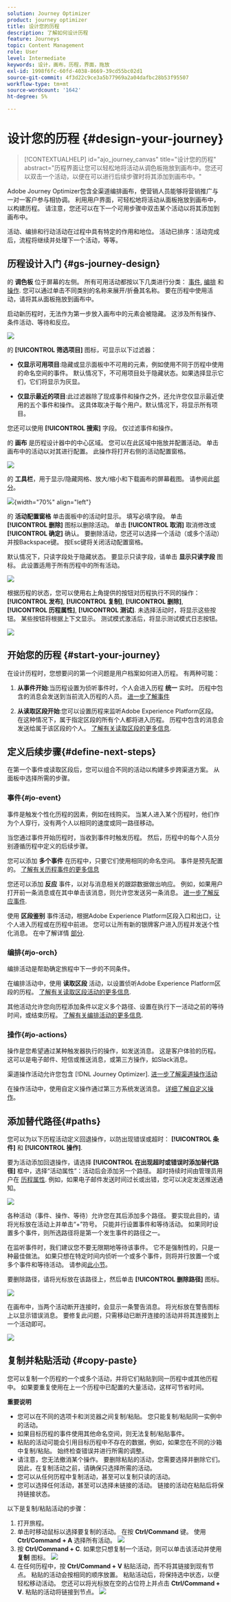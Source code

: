 ```yaml
---
solution: Journey Optimizer
product: journey optimizer
title: 设计您的历程
description: 了解如何设计历程
feature: Journeys
topic: Content Management
role: User
level: Intermediate
keywords: 设计，画布，历程，界面，拖放
exl-id: 1998f6fc-60fd-4038-8669-39cd55bc02d1
source-git-commit: 4f3d22c9ce3a5b77969a2a04dafbc28b53f95507
workflow-type: tm+mt
source-wordcount: '1642'
ht-degree: 5%

---
```


# 设计您的历程 {#design-your-journey}

>[!CONTEXTUALHELP]
>id="ajo_journey_canvas"
>title="设计您的历程"
>abstract="历程界面让您可以轻松地将活动从调色板拖放到画布中。您还可以双击一个活动，以便在可以进行后续步骤时将其添加到画布中。"

Adobe Journey Optimizer包含全渠道编排画布，使营销人员能够将营销推广与一对一客户参与相协调。 利用用户界面，可轻松地将活动从面板拖放到画布中，以构建历程。 请注意，您还可以在下一个可用步骤中双击某个活动以将其添加到画布中。

活动、编排和行动活动在过程中具有特定的作用和地位。 活动已排序：活动完成后，流程将继续并处理下一个活动，等等。

## 历程设计入门 {#gs-journey-design}

的 **调色板** 位于屏幕的左侧。 所有可用活动都按以下几类进行分类： [事件](#jo-event), [编排](#jo-orch) 和 [操作](#jo-actions). 您可以通过单击不同类别的名称来展开/折叠其名称。 要在历程中使用活动，请将其从面板拖放到画布中。

启动新历程时，无法作为第一步放入画布中的元素会被隐藏。 这涉及所有操作、条件活动、等待和反应。

![](assets/journey38.png)

的 **[!UICONTROL 筛选项目]** 图标，可显示以下过滤器：

* **仅显示可用项目**:隐藏或显示面板中不可用的元素，例如使用不同于历程中使用的命名空间的事件。 默认情况下，不可用项目处于隐藏状态。如果选择显示它们，它们将显示为灰显。

* **仅显示最近的项目**:此过滤器除了现成事件和操作之外，还允许您仅显示最近使用的五个事件和操作。 这具体取决于每个用户。默认情况下，将显示所有项目。

您还可以使用 **[!UICONTROL 搜索]** 字段。 仅过滤事件和操作。

的 **画布** 是历程设计器中的中心区域。 您可以在此区域中拖放并配置活动。 单击画布中的活动以对其进行配置。 此操作将打开右侧的活动配置窗格。

![](assets/journey39.png)

的 **工具栏**，用于显示/隐藏网格、放大/缩小和下载画布的屏幕截图。 请参阅此[部分](../building-journeys/journey-gs.md#timeout_and_error)。

<!--and show/hide timeout and error paths-->

![](assets/toolbar.png){width="70%" align="left"}

的 **活动配置窗格** 单击面板中的活动时显示。 填写必填字段。 单击 **[!UICONTROL 删除]** 图标以删除活动。 单击 **[!UICONTROL 取消]** 取消修改或 **[!UICONTROL 确定]** 确认。 要删除活动，您还可以选择一个活动（或多个活动）并按Backspace键。 按Esc键将关闭活动配置窗格。

默认情况下，只读字段处于隐藏状态。 要显示只读字段，请单击 **显示只读字段** 图标。 此设置适用于所有历程中的所有活动。

![](assets/journey59bis.png)

根据历程的状态，您可以使用右上角提供的按钮对历程执行不同的操作： **[!UICONTROL 发布]**, **[!UICONTROL 复制]**, **[!UICONTROL 删除]**, **[!UICONTROL 历程属性]**, **[!UICONTROL 测试]**. 未选择活动时，将显示这些按钮。 某些按钮将根据上下文显示。 测试模式激活后，将显示测试模式日志按钮。

![](assets/journey41.png)

## 开始您的历程 {#start-your-journey}

在设计历程时，您想要问的第一个问题是用户档案如何进入历程。 有两种可能：

1. **从事件开始**:当历程设置为侦听事件时，个人会进入历程 **统一** 实时。 历程中包含的消息会发送到当前流入历程的人员。 [进一步了解事件](../event/about-events.md)

1. **从读取区段开始**:您可以设置历程来监听Adobe Experience Platform区段。 在这种情况下，属于指定区段的所有个人都将进入历程。 历程中包含的消息会发送给属于该区段的个人。 [了解有关读取区段的更多信息](read-segment.md).

## 定义后续步骤{#define-next-steps}

在第一个事件或读取区段后，您可以组合不同的活动以构建多步跨渠道方案。 从面板中选择所需的步骤。

### 事件{#jo-event}

事件是触发个性化历程的因素，例如在线购买。 当某人进入某个历程时，他们作为个人穿行，没有两个人以相同的速度或同一路径移动。

当您通过事件开始历程时，当收到事件时触发历程。 然后，历程中的每个人员分别遵循历程中定义的后续步骤。

您可以添加 **多个事件** 在历程中，只要它们使用相同的命名空间。 事件是预先配置的。 [了解有关历程事件的更多信息](about-journey-activities.md#event-activities)

您还可以添加 **反应** 事件，以对与消息相关的跟踪数据做出响应。 例如，如果用户打开前一条消息或在其中单击该消息，则允许您发送另一条消息。 [进一步了解反应事件](reaction-events.md).

使用 **区段鉴别** 事件活动，根据Adobe Experience Platform区段入口和出口，让个人进入历程或在历程中前进。 您可以让所有新的银牌客户进入历程并发送个性化消息。 在中了解详情 [部分](segment-qualification-events.md).

### 编排{#jo-orch}

编排活动是帮助确定旅程中下一步的不同条件。

在编排活动中，使用 **读取区段** 活动，以设置侦听Adobe Experience Platform区段的历程。 [了解有关读取区段活动的更多信息](read-segment.md).

其他活动允许您向历程添加条件以定义多个路径、设置在执行下一活动之前的等待时间，或结束历程。 [了解有关编排活动的更多信息](about-journey-activities.md#orchestration-activities).

### 操作{#jo-actions}

操作是您希望通过某种触发器执行的操作，如发送消息。 这是客户体验的历程。 这可以是电子邮件、短信或推送消息，或第三方操作，如Slack消息。

渠道操作活动允许您包含 [!DNL Journey Optimizer]. [进一步了解渠道操作活动](journeys-message.md)

在操作活动中，使用自定义操作通过第三方系统发送消息。 [详细了解自定义操作](about-journey-activities.md#action-activities)。

## 添加替代路径{#paths}

您可以为以下历程活动定义回退操作，以防出现错误或超时： **[!UICONTROL 条件]** 和 **[!UICONTROL 操作]**.

要为活动添加回退操作，请选择 **[!UICONTROL 在出现超时或错误时添加替代路径]** 框中，选择“活动属性”：活动后会添加另一个路径。 超时持续时间由管理员用户在 [历程属性](../building-journeys/journey-gs.md#change-properties). 例如，如果电子邮件发送时间过长或出错，您可以决定发送推送通知。

![](assets/journey42.png)

各种活动（事件、操作、等待）允许您在其后添加多个路径。 要实现此目的，请将光标放在活动上并单击“+”符号。 只能并行设置事件和等待活动。 如果同时设置多个事件，则所选路径将是第一个发生事件的路径之一。

在监听事件时，我们建议您不要无限期地等待该事件。 它不是强制性的，只是一种最佳做法。 如果只想在特定时间内侦听一个或多个事件，则将并行放置一个或多个事件和等待活动。 请参阅[此小节](../building-journeys/general-events.md#events-specific-time)。

要删除路径，请将光标放在该路径上，然后单击 **[!UICONTROL 删除路径]** 图标。

![](assets/journey42ter.png)

在画布中，当两个活动断开连接时，会显示一条警告消息。 将光标放在警告图标上以显示错误消息。 要修复此问题，只需移动已断开连接的活动并将其连接到上一个活动即可。

![](assets/canvas-disconnected.png)

## 复制并粘贴活动 {#copy-paste}

您可以复制一个历程的一个或多个活动，并将它们粘贴到同一历程中或其他历程中。 如果要重复使用在上一个历程中已配置的大量活动，这样可节省时间。

**重要说明**

* 您可以在不同的选项卡和浏览器之间复制/粘贴。 您只能复制/粘贴同一实例中的活动。
* 如果目标历程的事件使用其他命名空间，则无法复制/粘贴事件。
* 粘贴的活动可能会引用目标历程中不存在的数据，例如，如果您在不同的沙箱中复制/粘贴。 始终检查错误并进行所需的调整。
* 请注意，您无法撤消某个操作。 要删除粘贴的活动，您需要选择并删除它们。 因此，在复制活动之前，请确保只选择所需的活动。
* 您可以从任何历程中复制活动，甚至可以复制只读的活动。
* 您可以选择任何活动，甚至可以选择未链接的活动。 链接的活动在粘贴后将保持链接状态。

以下是复制/粘贴活动的步骤：

1. 打开旅程。
1. 单击时移动鼠标以选择要复制的活动。 在按 **Ctrl/Command** 键。 使用 **Ctrl/Command + A** 选择所有活动。
   ![](assets/copy-paste1.png)
1. 按 **Ctrl/Command + C**.
如果您只想复制一个活动，则可以单击该活动并使用 **复制** 图标。
   ![](assets/copy-paste2.png)
1. 在任何历程中，按 **Ctrl/Command + V** 粘贴活动，而不将其链接到现有节点。 粘贴的活动会按相同的顺序放置。 粘贴活动后，将保持选中状态，以便轻松移动活动。 您还可以将光标放在空的占位符上并点击 **Ctrl/Command + V**. 粘贴的活动将链接到节点。
   ![](assets/copy-paste3.png)

